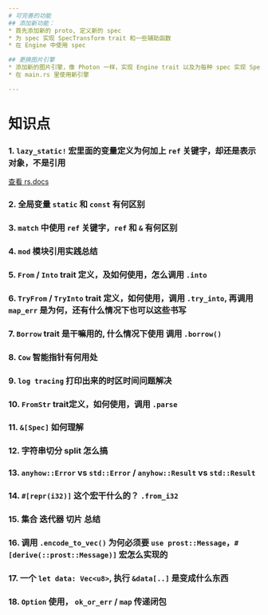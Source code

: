 ```yaml
---
# 可完善的功能
## 添加新功能：
* 首先添加新的 proto, 定义新的 spec
* 为 spec 实现 SpecTransform trait 和一些辅助函数
* 在 Engine 中使用 spec

## 更换图片引擎
* 添加新的图片引擎，像 Photon 一样，实现 Engine trait 以及为每种 spec 实现 SpecTransform Trait
* 在 main.rs 里使用新引擎

---
```

# 知识点
### 1. `lazy_static!` 宏里面的变量定义为何加上 `ref` 关键字，却还是表示对象，不是引用

[查看 rs.docs ](https://docs.rs/lazy_static/1.4.0/lazy_static/)

### 2. 全局变量 `static` 和 `const` 有何区别

### 3. `match` 中使用 `ref` 关键字，`ref` 和 `&` 有何区别

### 4. `mod` 模块引用实践总结

### 5. `From` / `Into` trait 定义，及如何使用，怎么调用  `.into`

### 6. `TryFrom` / `TryInto` trait 定义，如何使用，调用  `.try_into`, 再调用 `map_err` 是为何，还有什么情况下也可以这些书写

### 7. `Borrow` trait 是干嘛用的, 什么情况下使用 调用 `.borrow()`

### 8. `Cow` 智能指针有何用处

### 9. `log tracing` 打印出来的时区时间问题解决 

### 10. `FromStr` trait定义，如何使用，调用 `.parse`

### 11. `&[Spec]` 如何理解

### 12. 字符串切分 split 怎么搞

### 13. `anyhow::Error` vs `std::Error` / `anyhow::Result` vs `std::Result`

### 14. `#[repr(i32)]` 这个宏干什么的？ `.from_i32`

### 15. 集合 迭代器 切片 总结

### 16. 调用 `.encode_to_vec()` 为何必须要 `use prost::Message`，`#[derive(::prost::Message)]` 宏怎么实现的

### 17. 一个 `let data: Vec<u8>`, 执行 `&data[..]` 是变成什么东西

### 18. `Option` 使用， `ok_or_err` / `map` 传递闭包 
